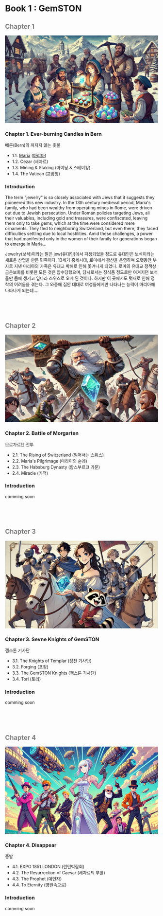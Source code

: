 # Book 1 : GemSTON


## <span style="color:grey">Chapter 1</span>
![alt text](images/image.png)

### Chapter 1. Ever-burning Candles in Bern <br>
베른(Bern)의 꺼지지 않는 촛불 <br>
* 1.1. [Maria](/01_gemston/01_(EN)maria.md) ([마리아](/01_gemston/01_(KR)maria.md))
* 1.2. Cezar (세자르)
* 1.3. Mining & Staking (마이닝 & 스테이킹)
* 1.4. The Vatican (교황청)

### Introduction
The term "jewelry" is so closely associated with Jews that it suggests they pioneered this new industry. In the 13th century medieval period, Maria's family, who had been wealthy from operating mines in Rome, were driven out due to Jewish persecution. Under Roman policies targeting Jews, all their valuables, including gold and treasures, were confiscated, leaving them only to take gems, which at the time were considered mere ornaments. They fled to neighboring Switzerland, but even there, they faced difficulties settling due to local hostilities. Amid these challenges, a power that had manifested only in the women of their family for generations began to emerge in Maria...


Jewelry(보석)이라는 말은 jew(유대인)에서 파생되었을 정도로 유대인은 보석이라는 새로운 산업을 만든 민족이다. 13세기 중세시대, 로마에서 광산을 운영하며 오랫동안 부자로 지낸 마리아의 가족은 유대교 박해로 인해 쫓겨나게 되었다. 로마의 유대교 정책상 금은보화를 비롯한 모든 것은 압수당했으며, 당시로서는 장식품 정도로만 여겨지던 보석들만 몸에 챙기고 옆나라 스위스로 오게 된 것이다. 하지만 이 곳에서도 텃새로 인해 정착의 어려움을 겪는다. 그 와중에 집안 대대로 여성들에게만 나타나는 능력이 마리아에 나타나게 되는데....

<br><br><br>

## <span style="color:grey">Chapter 2<span>

![alt text](images/image-1.png)

### Chapter 2. Battle of Morgarten <br>
모르가르텐 전투 <br>
* 2.1. The Rising of Switzerland (일어서는 스위스)
* 2.2. Maria's Pilgrimage (마라이의 순례)
* 2.3. The Habsburg Dynasty (합스부르크 가문)
* 2.4. Miracle (기적)

### Introduction
comming soon

<br><br><br>

## <span style="color:grey">Chapter 3<span>

![alt text](images/image-4.png)

### Chapter 3. Sevne Knights of GemSTON <br>
잼스톤 기사단

* 3.1. The Knights of Templar (성전 기사단)
* 3.2. Forging (포징)
* 3.3. The GemSTON Knights (잼스톤 기사단)
* 3.4. Tori (토리)

### Introduction
comming soon


<br><br><br>

## <span style="color:grey">Chapter 4<span>

![alt text](images/image-3.png)

### Chapter 4. Disappear <br>
증발
* 4.1. EXPO 1851 LONDON (런던박람회)
* 4.2. The Resurrection of Caesar (세자르의 부활)
* 4.3. The Prophet (예언자)
* 4.4. To Eternity (영원속으로)

### Introduction
comming soon

